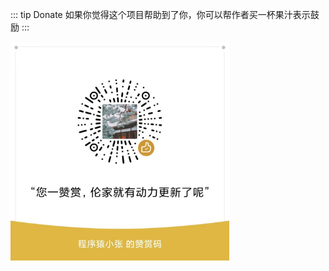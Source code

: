 
::: tip Donate
如果你觉得这个项目帮助到了你，你可以帮作者买一杯果汁表示鼓励
:::

<img src="../img/wechat.jpg" width = "350"     align=center />
